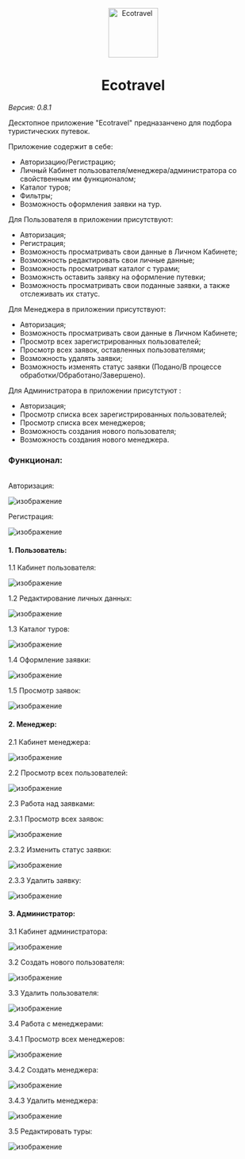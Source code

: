 <p align="center">
<img width="100px" src="https://res.cloudinary.com/dz1ed1gfv/image/upload/v1678212522/Ecotravel_zbssff.png" align="center" alt="Ecotravel"/>
<h1 align="center">Ecotravel</h1>
</p>


*Версия: 0.8.1*

Десктопное приложение "Ecotravel" предназанчено для подбора туристических путевок.

Приложение содержит в себе:

* Авторизацию/Регистрацию;
* Личный Кабинет пользователя/менеджера/администратора со свойственным им функционалом;
* Каталог туров;
* Фильтры;
* Возможность оформления заявки на тур.

Для Пользователя в приложении присутствуют:

* Авторизация;
* Регистрация;
* Возможность просматривать свои данные в Личном Кабинете;
* Возможность редактировать свои личные данные;
* Возможность просматриват каталог с турами;
* Возможнсть оставить заявку на оформление путевки;
* Возможность просматривать свои поданные заявки, а также отслеживать их статус.

Для Менеджера в приложении присутствуют:

* Авторизация;
* Возможность просматривать свои данные в Личном Кабинете;
* Просмотр всех зарегистрированных пользователей;
* Просмотр всех заявок, оставленных пользователями;
* Возможность удалять заявки;
* Возможность изменять статус заявки (Подано/В процессе обработки/Обработано/Завершено).

Для Администратора в приложении присутстуют :

* Авторизация;
* Просмотр списка всех зарегистрированных пользователей;
* Просмотр списка всех менеджеров;
* Возможность создания нового пользователя;
* Возможность создания нового менеджера.

<h3>Функционал:</h3>

<br>Авторизация:

![изображение](https://user-images.githubusercontent.com/99510963/223517856-d95483fb-942e-4b37-b954-27469e118ec9.png)

Регистрация:

![изображение](https://user-images.githubusercontent.com/99510963/223518066-a30f2d57-f0cb-4cef-b831-20dbc167d4d2.png)

<h4>1. Пользователь:</h4>

1.1 Кабинет пользователя:

![изображение](https://user-images.githubusercontent.com/99510963/223520180-67cad8c0-6b9e-4c3a-b748-334bee297a9c.png)

1.2 Редактирование личных данных:

![изображение](https://user-images.githubusercontent.com/99510963/223519818-9c93ac34-6b0e-49fc-bb70-93ebff46ea13.png)

1.3 Каталог туров:

![изображение](https://user-images.githubusercontent.com/99510963/223520249-a1dbbe8b-42ed-46b7-b46d-d788cc4c3768.png)

1.4 Оформление заявки:

![изображение](https://user-images.githubusercontent.com/99510963/223520319-fa47a9db-29b7-4de7-ada0-304f312d43cf.png)

1.5 Просмотр заявок:

![изображение](https://user-images.githubusercontent.com/99510963/223520410-8c303231-b98d-4d72-9ef0-5d16919c828d.png)



<h4>2. Менеджер:</h4>

2.1 Кабинет менеджера:

![изображение](https://user-images.githubusercontent.com/99510963/223520492-a21cb912-7b00-4a0b-b10a-45bab4348173.png)

2.2 Просмотр всех пользователей:

![изображение](https://user-images.githubusercontent.com/99510963/223521523-038e994e-5f89-4a6b-b0c8-f003f44bd05c.png)

2.3 Работа над заявками:

2.3.1 Просмотр всех заявок:

![изображение](https://user-images.githubusercontent.com/99510963/223521651-c96f4694-1511-42f9-83d3-b13facac522e.png)

2.3.2 Изменить статус заявки:

![изображение](https://user-images.githubusercontent.com/99510963/223521690-6548477f-75d2-4c9e-9a6c-7e3bc48b54d2.png)

2.3.3 Удалить заявку:

![изображение](https://user-images.githubusercontent.com/99510963/223521718-5b3c531f-c7dc-49ae-aafa-0a24fdf5400b.png)



<h4>3. Администратор:</h4>

3.1 Кабинет администратора:

![изображение](https://user-images.githubusercontent.com/99510963/223521759-24a4a4e0-b24e-4fd7-b9aa-50d0a49fb3e0.png)

3.2 Создать нового пользователя:

![изображение](https://user-images.githubusercontent.com/99510963/223521793-92b02c5f-3501-4a2f-8093-63fa228b844c.png)

3.3 Удалить пользователя:

![изображение](https://user-images.githubusercontent.com/99510963/223521815-ec78e5f4-a2c2-48fa-a984-deb0f95b1d46.png)

3.4 Работа с менеджерами:

3.4.1 Просмотр всех менеджеров:

![изображение](https://user-images.githubusercontent.com/99510963/223521850-8c1695cf-502b-46b0-8a59-91cd88aa58e4.png)

3.4.2 Создать менеджера:

![изображение](https://user-images.githubusercontent.com/99510963/223521904-50c216b4-22f7-439a-a107-50c7605d111a.png)

3.4.3 Удалить менеджера:

![изображение](https://user-images.githubusercontent.com/99510963/223522007-8b960238-2dea-4138-8290-4928af79d1a1.png)

3.5 Редактировать туры:

![изображение](https://user-images.githubusercontent.com/99510963/223522058-800d17e1-b8ab-4b28-b9d5-deec462104e2.png)
